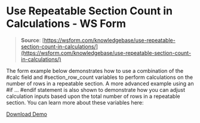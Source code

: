 # Use Repeatable Section Count in Calculations - WS Form

> **Source**: [https://wsform.com/knowledgebase/use-repeatable-section-count-in-calculations/](https://wsform.com/knowledgebase/use-repeatable-section-count-in-calculations/)


The form example below demonstrates how to use a combination of the #calc field and #section_row_count variables to perform calculations on the number of rows in a repeatable section. A more advanced example using an #if ... #endif statement is also shown to demonstrate how you can adjust calculation inputs based upon the total number of rows in a repeatable section. You can learn more about these variables here:

[Download Demo](https://wsform.com/plugin-support/form-download.php?id=13634)

